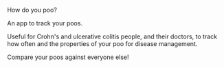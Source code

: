 How do you poo?

An app to track your poos.

Useful for Crohn's and ulcerative colitis people, and their doctors, to track how often and the properties of your poo for disease management.

Compare your poos against everyone else!


